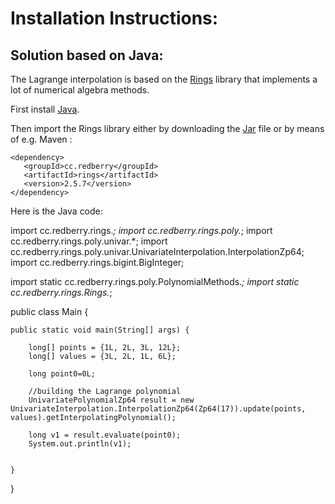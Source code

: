 <h1> Installation Instructions: </h1>

<h2> Solution based on Java: </h2>

The Lagrange interpolation is based on the [Rings](https://rings.readthedocs.io/en/latest/guide.html) library that implements a lot of numerical algebra methods.

First install [Java](https://www.oracle.com/java/technologies/downloads/).

Then import the Rings library either by downloading the [Jar](https://jar-download.com/artifacts/cc.redberry/rings/2.5.7) file or by means of e.g. Maven :

``` <dependency> ``` <br>
```    <groupId>cc.redberry</groupId> ``` <br>
```    <artifactId>rings</artifactId> ``` <br>
```    <version>2.5.7</version> ``` <br>
``` </dependency> ``` <br>


Here is the Java code:

import cc.redberry.rings.*;
import cc.redberry.rings.poly.*;
import cc.redberry.rings.poly.univar.*;
import cc.redberry.rings.poly.univar.UnivariateInterpolation.InterpolationZp64;
import cc.redberry.rings.bigint.BigInteger;

import static cc.redberry.rings.poly.PolynomialMethods.*;
import static cc.redberry.rings.Rings.*;

public class Main {

	public static void main(String[] args) {
	
		long[] points = {1L, 2L, 3L, 12L};
		long[] values = {3L, 2L, 1L, 6L};
		
		long point0=0L;
       
		//building the Lagrange polynomial
		UnivariatePolynomialZp64 result = new UnivariateInterpolation.InterpolationZp64(Zp64(17)).update(points, values).getInterpolatingPolynomial();
		
		long v1 = result.evaluate(point0);
		System.out.println(v1);
		   

	}

}


 

